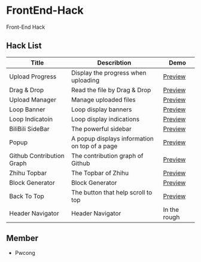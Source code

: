 # FrontEnd-Hack
Front-End Hack

## Hack List
|Title                      |Describtion                                   |Demo                                                                            |
|---------------------------|----------------------------------------------|--------------------------------------------------------------------------------|
|Upload Progress            |Display the progress when uploading           |[Preview](https://pwcong.github.io/FrontEnd-Hack/src/upload-progress)           |
|Drag & Drop                |Read the file by Drag & Drop                  |[Preview](https://pwcong.github.io/FrontEnd-Hack/src/drag-and-drop)             |
|Upload Manager             |Manage uploaded files                         |[Preview](https://pwcong.github.io/FrontEnd-Hack/src/upload-manager)            |
|Loop Banner                |Loop display banners                          |[Preview](https://pwcong.github.io/FrontEnd-Hack/src/loop-banner)               |
|Loop Indicatoin            |Loop display indications                      |[Preview](https://pwcong.github.io/FrontEnd-Hack/src/loop-indication)           |
|BiliBili SideBar           |The powerful sidebar                          |[Preview](https://pwcong.github.io/FrontEnd-Hack/src/bilibili-sidebar)          |
|Popup                      |A popup displays information on top of a page |[Preview](https://pwcong.github.io/FrontEnd-Hack/src/popup)                     |
|Github Contribution Graph  |The contribution graph of Github              |[Preview](https://pwcong.github.io/FrontEnd-Hack/src/github-contribution-graph) |
|Zhihu Topbar               |The Topbar of Zhihu                           |[Preview](https://pwcong.github.io/FrontEnd-Hack/src/zhihu-topbar)              |
|Block Generator            |Block Generator                               |[Preview](https://pwcong.github.io/FrontEnd-Hack/src/block-generator)           |
|Back To Top                |The button that help scroll to top            |[Preview](https://pwcong.github.io/FrontEnd-Hack/src/back-to-top)               |
|Header Navigator           |Header Navigator                              |In the rough                                                                    |


## Member
* Pwcong